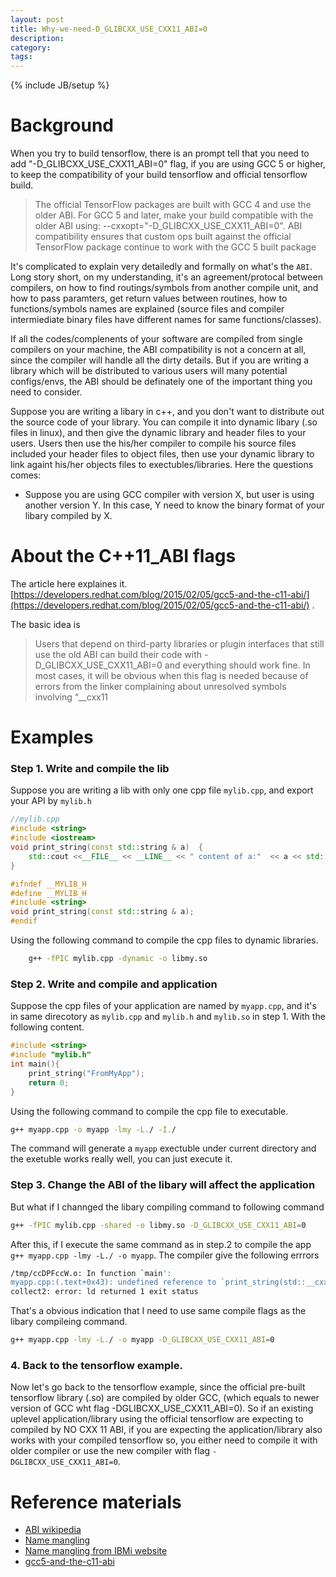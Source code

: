 ```yaml
---
layout: post
title: Why-we-need-D_GLIBCXX_USE_CXX11_ABI=0
description: 
category: 
tags: 
---
```

{% include JB/setup %}

# Background
When you try to build tensorflow, there is an prompt tell that you need to add "-D_GLIBCXX_USE_CXX11_ABI=0" flag, if you are using GCC 5 or higher, to keep the compatibility of your build tensorflow and official tensorflow build.

>The official TensorFlow packages are built with GCC 4 and use the older ABI. For GCC 5 and later, make your build compatible with the older ABI using: --cxxopt="-D_GLIBCXX_USE_CXX11_ABI=0". ABI compatibility ensures that custom ops built against the official TensorFlow package continue to work with the GCC 5 built package

It's complicated to explain very detailedly and formally on what's the `ABI`. Long story short, on my understanding, it's an agreement/protocal between compilers, on how to find routings/symbols from another compile unit, and how to pass paramters, get return values between routines,  how to functions/symbols names are explained (source files and compiler intermiediate binary files have different names for same functions/classes). 

If all the codes/complenents of your software are compiled from single compilers on your machine, the ABI compatibility is not a concern at all, since the compiler will handle all the dirty details. But if you are writing a library which will be distributed to various users will many potential configs/envs, the ABI should be definately  one of the important thing you need to consider.

Suppose you are writing a libary in c++, and you don't want to distribute out the source code of your library. You can compile it into dynamic libary (.so files in linux), and then give the dynamic library and header files to your users. Users then use the his/her compiler to compile his source files included your header files to object files, then use your dynamic library to link againt his/her objects files to exectubles/libraries. Here the questions comes:
* Suppose you are using GCC compiler with version X,  but user is using another version Y. In this case, Y need to know the binary format of your libary compiled by X.


# About the C++11_ABI flags
The article here explaines it. [https://developers.redhat.com/blog/2015/02/05/gcc5-and-the-c11-abi/](https://developers.redhat.com/blog/2015/02/05/gcc5-and-the-c11-abi/) . 

The basic idea is
>Users that depend on third-party libraries or plugin interfaces that still use the old ABI can build their code with -D_GLIBCXX_USE_CXX11_ABI=0 and everything should work fine. In most cases, it will be obvious when this flag is needed because of errors from the linker complaining about unresolved symbols involving “__cxx11


# Examples
### Step 1. Write and compile the lib
Suppose you are writing a lib with only one cpp file `mylib.cpp`, and export your API by `mylib.h`
```cpp
//mylib.cpp
#include <string>
#include <iostream>
void print_string(const std::string & a)  {
    std::cout <<__FILE__ << __LINE__ << " content of a:"  << a << std::endl;
}
```

```cpp
#ifndef __MYLIB_H
#define __MYLIB_H
#include <string>
void print_string(const std::string & a);
#endif
```

Using the following command to compile the cpp files to dynamic libraries.
```bash
    g++ -fPIC mylib.cpp -dynamic -o libmy.so
```


### Step 2. Write and compile and application
Suppose the cpp files of your application are named by `myapp.cpp`, and it's in same direcotory as `mylib.cpp` and `mylib.h` and `mylib.so` in step 1.
With the following content.
```cpp
#include <string>
#include "mylib.h"
int main(){
    print_string("FromMyApp");
    return 0;
}
```
Using the following command to compile the cpp file to executable.
```bash
g++ myapp.cpp -o myapp -lmy -L./ -I./
```
The command will generate a `myapp` exectuble under current directory and the exetuble works really well, you can just execute it.


### Step 3. Change the ABI of the libary will affect the application
But what if I channged the libary compiling command to following command
```bash
g++ -fPIC mylib.cpp -shared -o libmy.so -D_GLIBCXX_USE_CXX11_ABI=0
```
After this, if I execute the same command as in step.2 to compile the app `g++ myapp.cpp -lmy -L./ -o myapp`.
The compiler give the following errrors

```bash
/tmp/ccDPFccW.o: In function `main':
myapp.cpp:(.text+0x43): undefined reference to `print_string(std::__cxx11::basic_string<char, std::char_traits<char>, std::allocator<char> > const&)'
collect2: error: ld returned 1 exit status
```

That's a obvious indication that I need to use same compile flags as the libary compileing command.
```bash
g++ myapp.cpp -lmy -L./ -o myapp -D_GLIBCXX_USE_CXX11_ABI=0 
```

### 4. Back to the tensorflow example.

Now let's go back to the tensorflow example, since the official pre-built tensorflow library (.so) are compiled by older GCC, (which equals to newer version of GCC wht flag -DGLIBCXX_USE_CXX11_ABI=0).  So if an existing uplevel application/library using the official tensorflow are expecting to compiled by NO CXX 11 ABI, if you are expecting the application/library also works with your compiled tensorflow so, you either need to compile it with older compiler or use the new compiler with flag `-DGLIBCXX_USE_CXX11_ABI=0`.


# Reference materials
* [ABI wikipedia](https://en.wikipedia.org/wiki/Application_binary_interface)
* [Name mangling](https://en.wikipedia.org/wiki/Name_mangling)
* [Name mangling from IBMi website](https://www.ibm.com/support/knowledgecenter/en/ssw_ibm_i_72/rzarg/name_mangling.htm)
* [gcc5-and-the-c11-abi](https://developers.redhat.com/blog/2015/02/05/gcc5-and-the-c11-abi/) 